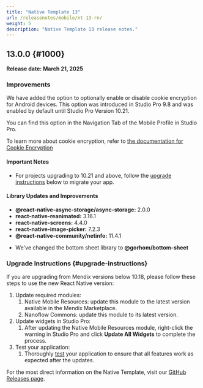 ```yaml
---
title: "Native Template 13"
url: /releasenotes/mobile/nt-13-rn/
weight: 5
description: "Native Template 13 release notes."
---
```


## 13.0.0 {#1000}

**Release date: March 21, 2025**

### Improvements

We have added the option to optionally enable or disable cookie encryption for Android devices. This option was introduced in Studio Pro 9.8 and was enabled by default until Studio Pro Version 10.21.

You can find this option in the Navigation Tab of the Mobile Profile in Studio Pro.

To learn more about cookie encryption, refer to [the documentation for Cookie Encryption](/refguide/mobile/building-efficient-mobile-apps/offlinefirst-data/local-data-security/#encrypting-session-cookies)

#### Important Notes

* For projects upgrading to 10.21 and above, follow the [upgrade instructions](#upgrade-instructions) below to migrate your app.

#### Library Updates and Improvements

* **@react-native-async-storage/async-storage:** 2.0.0  
* **react-native-reanimated:** 3.16.1
* **react-native-screens:** 4.4.0
* **react-native-image-picker:** 7.2.3
* **@react-native-community/netinfo:** 11.4.1

- We've changed the bottom sheet library to **@gorhom/bottom-sheet**

### Upgrade Instructions {#upgrade-instructions}

If you are upgrading from Mendix versions below 10.18, please follow these steps to use the new React Native version:

1. Update required modules:
    1. Native Mobile Resources: update this module to the latest version available in the Mendix Marketplace.
    1. Nanoflow Commons: update this module to its latest version.
1. Update widgets in Studio Pro:
    1. After updating the Native Mobile Resources module, right-click the warning in Studio Pro and click **Update All Widgets** to complete the process.
1. Test your application:
    1. Thoroughly [test](/refguide/mobile/distributing-mobile-apps/) your application to ensure that all features work as expected after the updates.

For the most direct information on the Native Template, visit our [GitHub Releases page](https://github.com/mendix/native-template/releases/tag/v13.0.0).
